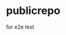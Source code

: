 # publicrepo
for e2e test









































































































































































































































































































































































































































































































































































































































































